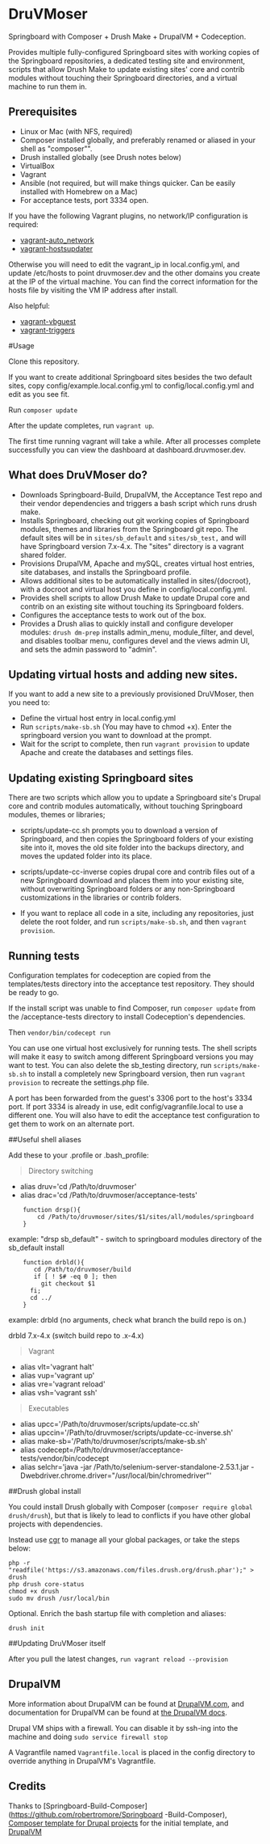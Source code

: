 # DruVMoser

Springboard with Composer + Drush Make + DrupalVM + Codeception.

Provides multiple fully-configured Springboard sites with working copies
of the Springboard repositories, a dedicated testing site and
environment, scripts that allow Drush Make to update existing sites'
core and contrib modules without touching their Springboard directories,
and a virtual machine to run them in.

## Prerequisites

- Linux or Mac (with NFS, required)
- Composer installed globally, and preferably renamed or aliased in your shell as "composer"".
- Drush installed globally (see Drush notes below)
- VirtualBox
- Vagrant
- Ansible (not required, but will make things quicker. Can be easily installed with Homebrew on a Mac)
- For acceptance tests, port 3334 open.

If you have the following Vagrant plugins, no network/IP configuration is required:

- [vagrant-auto_network](https://github.com/oscar-stack/vagrant-auto_network)
- [vagrant-hostsupdater](https://github.com/cogitatio/vagrant-hostsupdater)

Otherwise you will need to edit the vagrant_ip in local.config.yml, and
update /etc/hosts to point druvmoser.dev and the other domains you
create at the IP of the virtual machine. You can find the correct
information for the hosts file by visiting the VM IP address after
install.

Also helpful:

- [vagrant-vbguest](https://github.com/dotless-de/vagrant-vbguest)
- [vagrant-triggers](https://github.com/emyl/vagrant-triggers)

#Usage

Clone this repository.

If you want to create additional Springboard sites besides the two
default sites, copy config/example.local.config.yml to
config/local.config.yml and edit as you see fit.

Run `composer update`

After the update completes, run `vagrant up`.

The first time running vagrant will take a while. After all processes complete successfully
you can view the dashboard at dashboard.druvmoser.dev.

## What does DruVMoser do?

* Downloads Springboard-Build, DrupalVM, the Acceptance Test repo and
their vendor dependencies and triggers a bash script which runs drush make.
* Installs Springboard, checking out git working copies of Springboard
modules, themes and libraries from the Springboard git repo. The default
sites will be in `sites/sb_default` and `sites/sb_test,` and will have
Springboard version 7.x-4.x. The "sites" directory is a vagrant shared folder.
* Provisions DrupalVM, Apache and mySQL, creates virtual host entries,
site databases, and installs the Springboard profile.
* Allows additional sites to be automatically installed in
sites/{docroot}, with a docroot and virtual host you define in
config/local.config.yml.
* Provides shell scripts to allow Drush Make to update Drupal core and
contrib on an existing site without touching its Springboard folders.
* Configures the acceptance tests to work out of the box.
* Provides a Drush alias to quickly install and configure developer
modules: `drush dm-prep` installs admin_menu, module_filter, and devel,
and disables toolbar menu, configures devel and the views admin UI, and
sets the admin password to "admin".

## Updating virtual hosts and adding new sites.

If you want to add a new site to a previously provisioned DruVMoser,
then you need to:
* Define the virtual host entry in local.config.yml
* Run `scripts/make-sb.sh` (You may have to chmod +x). Enter the
springboard version you want to download at the prompt.
* Wait for the script to complete, then run `vagrant provision` to
update Apache and create the databases and settings files.

## Updating existing Springboard sites

There are two scripts which allow you to update a Springboard site's
Drupal core and contrib modules automatically, without touching
Springboard modules, themes or libraries;

* scripts/update-cc.sh prompts you to download a version of Springboard,
and then copies the Springboard folders of your existing site into it,
moves the old site folder into the backups directory, and moves the
updated folder into its place.

* scripts/update-cc-inverse copies drupal core and contrib files out of
a new Springboard download and places them into your existing site,
without overwriting Springboard folders or any non-Springboard
customizations in the libraries or contrib folders.

* If you want to replace all code in a site, including any repositories, just delete the root folder, and
run `scripts/make-sb.sh`, and then `vagrant provision`.

## Running tests

Configuration templates for codeception are copied from the
templates/tests directory into the acceptance test repository. They
should be ready to go.

If the install script was unable to find Composer, run `composer update`
from the /acceptance-tests directory to install Codeception's
dependencies.

Then `vendor/bin/codecept run`

You can use one virtual host exclusively for running tests. The shell
scripts will make it easy to switch among different Springboard versions
you may want to test. You can also delete the sb_testing directory, run
`scripts/make-sb.sh` to install a completely new Springboard version,
then run `vagrant provision` to recreate the settings.php file.

A port has been forwarded from the guest's 3306 port to the host's 3334
port. If port 3334 is already in use, edit config/vagranfile.local to
use a different one. You will also have to edit the acceptance test
configuration to get them to work on an alternate port.

##Useful shell aliases

Add these to your .profile or .bash_profile:

> Directory switching

- alias druv='cd /Path/to/druvmoser'
- alias drac='cd /Path/to/druvmoser/acceptance-tests'
```
    function drsp(){
        cd /Path/to/druvmoser/sites/$1/sites/all/modules/springboard
    }
```
example: "drsp sb_default" - switch to springboard modules directory of the sb_default install


```
    function drbld(){
       cd /Path/to/druvmoser/build
       if [ ! $# -eq 0 ]; then
         git checkout $1
      fi;
      cd ../
    }
```

example:
drbld (no arguments, check what branch the build repo is on.)

drbld 7.x-4.x (switch build repo to .x-4.x)


> Vagrant

- alias vlt='vagrant halt'
- alias vup='vagrant up'
- alias vre='vagrant reload'
- alias vsh='vagrant ssh'

> Executables

- alias upcc='/Path/to/druvmoser/scripts/update-cc.sh'
- alias upccin='/Path/to/druvmoser/scripts/update-cc-inverse.sh'
- alias make-sb='/Path/to/druvmoser/scripts/make-sb.sh'
- alias codecept=/Path/to/druvmoser/acceptance-tests/vendor/bin/codecept
- alias selchr='java -jar /Path/to/selenium-server-standalone-2.53.1.jar -Dwebdriver.chrome.driver="/usr/local/bin/chromedriver"'


##Drush global install

You could install Drush globally with Composer (`composer require global drush/drush`), but that is likely to lead to conflicts
if you have other global projects with dependencies.

Instead use [cgr](https://github.com/consolidation/cgr) to manage all your global packages, or take the steps below:

    php -r "readfile('https://s3.amazonaws.com/files.drush.org/drush.phar');" > drush
    php drush core-status
    chmod +x drush
    sudo mv drush /usr/local/bin

Optional. Enrich the bash startup file with completion and aliases:

    drush init

##Updating DruVMoser itself

After you pull the latest changes, `run vagrant reload --provision`

## DrupalVM

More information about DrupalVM can be found at
[DrupalVM.com](http://drupalvm.com/), and documentation for DrupalVM can
be found at [the DrupalVM docs](http://docs.drupalvm.com/).

Drupal VM ships with a firewall. You can disable it by ssh-ing into the
machine and doing `sudo service firewall stop`

A Vagrantfile named `Vagrantfile.local` is placed in the config
directory to override anything in DrupalVM's Vagrantfile.

## Credits

Thanks to
[Springboard-Build-Composer](https://github.com/robertromore/Springboard
-Build-Composer), [Composer template for Drupal
projects](https://github.com/drupal-composer/drupal-project/tree/7.x)
for the initial template, and [DrupalVM](https://www.drupalvm.com/)
